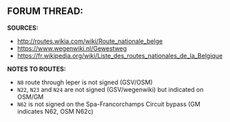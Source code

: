 ﻿**FORUM THREAD:**
- 


**SOURCES:**
- http://routes.wikia.com/wiki/Route_nationale_belge
- https://www.wegenwiki.nl/Gewestweg
- https://fr.wikipedia.org/wiki/Liste_des_routes_nationales_de_la_Belgique


**NOTES TO ROUTES:**
- `N8` route through Ieper is not signed (GSV/OSM)
- `N22`, `N23` and `N24` are not signed (GSV/wegenwiki) but indicated on OSM/GM
- `N62` is not signed on the Spa-Francorchamps Circuit bypass (GM indicates N62, OSM N62c)